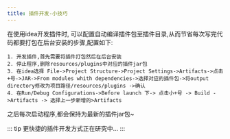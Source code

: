 ```yaml
---
title: 插件开发-小技巧
---
```

在使用idea开发插件时, 可以配置自动编译插件包至插件目录,从而节省每次写完代码都要打包在后台安装的步骤,配置如下:
```
1. 开发插件,首先需要将插件打包然后在后台安装
2. 停止程序,删除resources/plugins中对应的插件jar包
3. 在idea选择 File->Project Structure->Project Settings->Artifacts->点击+号->JAR->From modules whith dependencies->选择对应的插件包->将output directory修改为项目路径/resources/plugins ->确认
4. 在Run/Debug Configurations->Before launch 下-> 点击小+号 -> Build ->Artifacts -> 选择上一步新增的>Artifacts
```
之后每次启动程序,都会保持为最新的插件jar包~

::: tip
更快捷的插件开发方式正在研究中...
::: 

